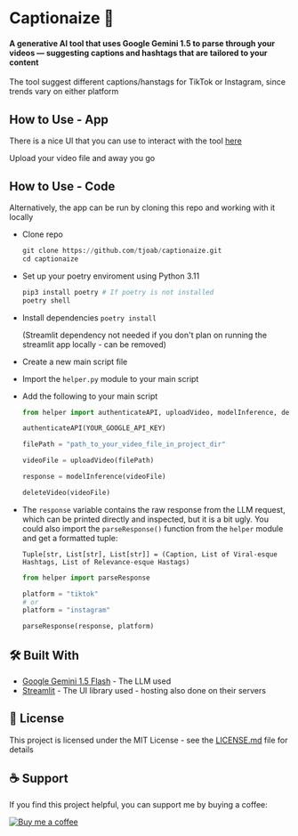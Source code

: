 # Captionaize 🤖

#### A generative AI tool that uses Google Gemini 1.5 to parse through your videos — suggesting captions and hashtags that are tailored to your content
The tool suggest different captions/hanstags for TikTok or Instagram, since trends vary on either platform

## How to Use - App
There is a nice UI that you can use to interact with the tool [here](https://captionaize.streamlit.app/)

Upload your video file and away you go

## How to Use - Code
Alternatively, the app can be run by cloning this repo and working with it locally

- Clone repo
  ```python
  git clone https://github.com/tjoab/captionaize.git
  cd captionaize
  ```
- Set up your poetry enviroment using Python 3.11
  ```python
  pip3 install poetry # If poetry is not installed
  poetry shell
  ```
- Install dependencies `poetry install`

  (Streamlit dependency not needed if you don't plan on running the streamlit app locally - can be removed)
- Create a new main script file
- Import the `helper.py` module to your main script
- Add the following to your main script

  ```python
  from helper import authenticateAPI, uploadVideo, modelInference, deleteVideo

  authenticateAPI(YOUR_GOOGLE_API_KEY)

  filePath = "path_to_your_video_file_in_project_dir"

  videoFile = uploadVideo(filePath)

  response = modelInference(videoFile)

  deleteVideo(videoFile)
  ```

- The `response` variable contains the raw response from the LLM request, which can be printed directly and inspected, but it is a bit ugly.
  You could also import the `parseResponse()` function from the `helper` module and get a formatted tuple:

  `Tuple[str, List[str], List[str]] = (Caption, List of Viral-esque Hashtags, List of Relevance-esque Hastags)`
  ```python
  from helper import parseResponse

  platform = "tiktok"
  # or
  platform = "instagram"

  parseResponse(response, platform)

  ```

## 🛠️ Built With

  - [Google Gemini 1.5 Flash](https://deepmind.google/technologies/gemini/flash) - The LLM used
  - [Streamlit](https://streamlit.io/) - The UI library used - hosting also done on their servers

## 📄 License

This project is licensed under the MIT License - see the [LICENSE.md](LICENSE.md) file for details

## ☕ Support

If you find this project helpful, you can support me by buying a coffee:

[![Buy me a coffee](https://img.shields.io/badge/Buy%20me%20a%20coffee--yellow.svg?style=social&logo=buy-me-a-coffee)](https://www.buymeacoffee.com/tjoab)

